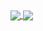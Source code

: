 <a href="https://github.com/anuraghazra/github-readme-stats">
   <img align="center" src="https://github-readme-stats.vercel.app/api?username=peter-jansson&custom_title=Github%20statistics&hide_border=true&count_private=true&show_icons=true&theme=dark" />
</a>
<a href="https://github.com/anuraghazra/github-readme-stats">
    <img align="center" src="https://github-readme-stats.vercel.app/api/top-langs/?username=peter-jansson&theme=dark&layout=compact&hide_border=true&exclude_repo=sqlite3,zlib,bzip2&langs_count=10&custom_title=Languages" />
</a>
